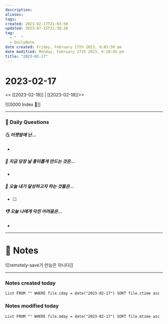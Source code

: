 ```yaml
---
description:
aliases: 
tags: 
created: 2023-02-17T21:03:50
updated: 2023-07-15T21:30:20
tag:
  - "  "
  - DailyNote
date created: Friday, February 17th 2023, 9:03:50 pm
date modified: Monday, February 27th 2023, 6:20:45 pm
title: "2023-02-17"
---
```


# 2023-02-17

<< [[2023-02-16]] | [[2023-02-18]]>>

![[0000 Index 🔗]]

---

### 📅 Daily Questions

##### 🌜 어젯밤에 난...

- 

##### 🙌 지금 당장 날 흥미롭게 만드는 것은...

- 

##### 🚀 오늘 내가 달성하고자 하는 것들은...

- [ ] 

##### 👎 오늘 나에게 닥친 어려움은...

- 

---

# 📝 Notes

![[remotely-save가 만능은 아니다]]

---

### Notes created today

```dataview
List FROM "" WHERE file.cday = date("2023-02-17") SORT file.ctime asc
```

### Notes modified today

```dataview
List FROM "" WHERE file.mday = date("2023-02-17") SORT file.mtime asc
```
